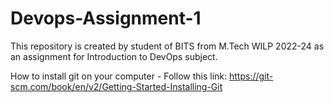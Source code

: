 # Devops-Assignment-1
This repository is created by student of BITS from M.Tech WILP 2022-24 as an assignment for Introduction to DevOps subject.

How to install git on your computer -
Follow this link: https://git-scm.com/book/en/v2/Getting-Started-Installing-Git
